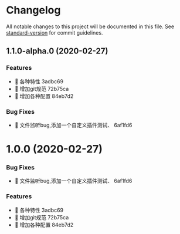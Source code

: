 # Changelog

All notable changes to this project will be documented in this file. See [standard-version](https://github.com/conventional-changelog/standard-version) for commit guidelines.

## 1.1.0-alpha.0 (2020-02-27)


### Features

* 🎸 各种特性 3adbc69
* 🎸 增加git规范 72b75ca
* 🎸 增加各种配置 84eb7d2


### Bug Fixes

* 🐛 文件监听bug,添加一个自定义插件测试、 6af1fd6

# 1.0.0 (2020-02-27)


### Bug Fixes

* 🐛 文件监听bug,添加一个自定义插件测试、 6af1fd6


### Features

* 🎸 各种特性 3adbc69
* 🎸 增加git规范 72b75ca
* 🎸 增加各种配置 84eb7d2
